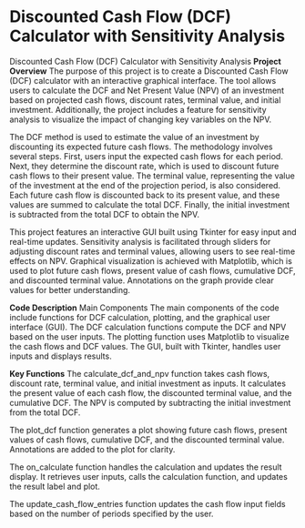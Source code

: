 # Discounted Cash Flow (DCF) Calculator with Sensitivity Analysis

Discounted Cash Flow (DCF) Calculator with Sensitivity Analysis
**Project Overview**
The purpose of this project is to create a Discounted Cash Flow (DCF) calculator with an interactive graphical interface. The tool allows users to calculate the DCF and Net Present Value (NPV) of an investment based on projected cash flows, discount rates, terminal value, and initial investment. Additionally, the project includes a feature for sensitivity analysis to visualize the impact of changing key variables on the NPV.

The DCF method is used to estimate the value of an investment by discounting its expected future cash flows. The methodology involves several steps. First, users input the expected cash flows for each period. Next, they determine the discount rate, which is used to discount future cash flows to their present value. The terminal value, representing the value of the investment at the end of the projection period, is also considered. Each future cash flow is discounted back to its present value, and these values are summed to calculate the total DCF. Finally, the initial investment is subtracted from the total DCF to obtain the NPV.

This project features an interactive GUI built using Tkinter for easy input and real-time updates. Sensitivity analysis is facilitated through sliders for adjusting discount rates and terminal values, allowing users to see real-time effects on NPV. Graphical visualization is achieved with Matplotlib, which is used to plot future cash flows, present value of cash flows, cumulative DCF, and discounted terminal value. Annotations on the graph provide clear values for better understanding.

**Code Description**
Main Components
The main components of the code include functions for DCF calculation, plotting, and the graphical user interface (GUI). The DCF calculation functions compute the DCF and NPV based on the user inputs. The plotting function uses Matplotlib to visualize the cash flows and DCF values. The GUI, built with Tkinter, handles user inputs and displays results.

**Key Functions**
The calculate_dcf_and_npv function takes cash flows, discount rate, terminal value, and initial investment as inputs. It calculates the present value of each cash flow, the discounted terminal value, and the cumulative DCF. The NPV is computed by subtracting the initial investment from the total DCF.

The plot_dcf function generates a plot showing future cash flows, present values of cash flows, cumulative DCF, and the discounted terminal value. Annotations are added to the plot for clarity.

The on_calculate function handles the calculation and updates the result display. It retrieves user inputs, calls the calculation function, and updates the result label and plot.

The update_cash_flow_entries function updates the cash flow input fields based on the number of periods specified by the user.
